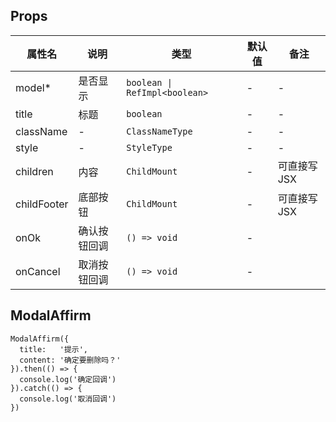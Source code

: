 ## Props

| 属性名 | 说明 | 类型 | 默认值 | 备注 |
| --- | --- | --- | --- | --- |
| model* | 是否显示 | `boolean \| RefImpl<boolean>` | - | - |
| title | 标题 | `boolean` | - | - |
| className | - | `ClassNameType` | - | - |
| style | - | `StyleType` | - | - |
| children | 内容 | `ChildMount` | - | 可直接写 JSX |
| childFooter | 底部按钮 | `ChildMount` | - | 可直接写 JSX |
| onOk | 确认按钮回调 | `() => void` | - | |
| onCancel | 取消按钮回调 | `() => void` | - | |

## ModalAffirm

```tsx
ModalAffirm({
  title:   '提示',
  content: '确定要删除吗？'
}).then(() => {
  console.log('确定回调')
}).catch(() => {
  console.log('取消回调')
})
```
